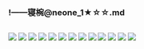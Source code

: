 ### !——寝椀@neone_1★☆☆.md
![]()

![](https://pbs.twimg.com/media/D97kSvYUcAEmnL3.png)
![](https://pbs.twimg.com/media/D9BcwK9UEAAu-us.png)
![](https://pbs.twimg.com/media/D8BJPlGUYAA3Vmp.png)
![](https://pbs.twimg.com/media/D71LkWKVsAAwJbD.png)
![](https://pbs.twimg.com/media/D3p3MaWU0AAtKDJ.png)
![](https://pbs.twimg.com/media/D1h5neAVAAAcNdJ.png)
![](https://pbs.twimg.com/media/D0wbcMxVsAARizl.png)
![](https://pbs.twimg.com/media/D0aSvGaU0AEJahF.png)
![](https://pbs.twimg.com/media/DyLs4TpVYAAzmOt.png)
![](https://pbs.twimg.com/media/Dy_6hPsU8AAR6pW.png)
![](https://pbs.twimg.com/media/DzL2K4NVsAAtuMS.png)
![](https://pbs.twimg.com/media/DoTTFWFUYAAc9Tc.jpg)
![](https://pbs.twimg.com/media/DuFBMOXUwAAhV--.png)
